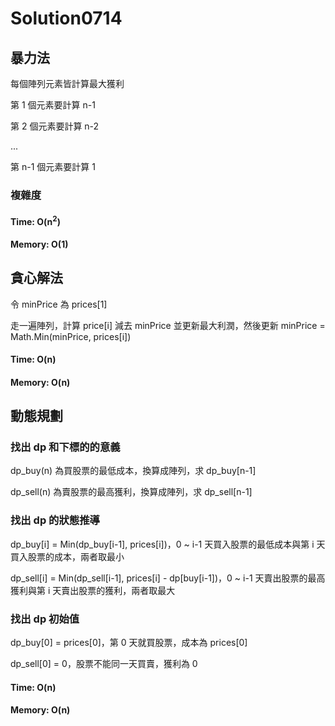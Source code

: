 # Solution0714

## 暴力法

每個陣列元素皆計算最大獲利

第 1 個元素要計算 n-1 

第 2 個元素要計算 n-2

...

第 n-1 個元素要計算 1

### 複雜度

#### Time: O(n<sup>2</sup>)

#### Memory: O(1)

## 貪心解法

令 minPrice 為 prices[1]

走一遍陣列，計算 price[i] 減去 minPrice 並更新最大利潤，然後更新 minPrice = Math.Min(minPrice, prices[i])

#### Time: O(n)

#### Memory: O(n)

## 動態規劃

### 找出 dp 和下標的的意義

dp_buy(n) 為買股票的最低成本，換算成陣列，求 dp_buy[n-1]

dp_sell(n) 為賣股票的最高獲利，換算成陣列，求 dp_sell[n-1]

### 找出 dp 的狀態推導

dp_buy[i] = Min(dp_buy[i-1], prices[i])，0 ~ i-1 天買入股票的最低成本與第 i 天買入股票的成本，兩者取最小

dp_sell[i] = Min(dp_sell[i-1], prices[i] - dp[buy[i-1])，0 ~ i-1 天賣出股票的最高獲利與第 i 天賣出股票的獲利，兩者取最大

### 找出 dp 初始值

dp_buy[0] = prices[0]，第 0 天就買股票，成本為 prices[0]

dp_sell[0] = 0，股票不能同一天買賣，獲利為 0

#### Time: O(n)

#### Memory: O(n)